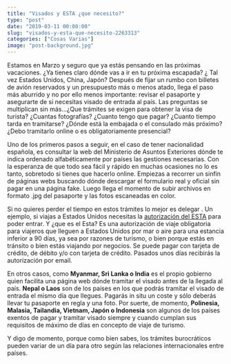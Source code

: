 ```yaml
---
title: "Visados y ESTA ¿que necesito?"
type: "post"
date: "2019-03-11 00:00:00"
slug: "visados-y-esta-que-necesito-2263313"
categories: ["Cosas Varias"]
image: "post-background.jpg"
---
```


   
  
Estamos en Marzo y seguro que ya estás pensando en las próximas vacaciones. ¿Ya tienes claro dónde vas a ir en tu próxima escapada? ¿ Tal vez Estados Unidos, China, Japón? Después de fijar un rumbo con billetes de avión reservados y un presupuesto más o menos atado, llega el paso más aburrido y no por ello menos importante: revisar el pasaporte y asegurarte de si necesitas visado de entrada al país. Las preguntas se multiplican sin más...¿Que trámites se exigen para obtener la visa de turista? ¿Cuantas fotografías? ¿Cuanto tengo que pagar? ¿Cuanto tiempo tarda en tramitarse? ¿Dónde está la embajada o el consulado más próximo? ¿Debo tramitarlo online o es obligatoriamente presencial?  
  
Uno de los primeros pasos a seguir, en el caso de tener nacionalidad española, es consultar la web del Ministerio de Asuntos Exteriores dónde te indica ordenado alfabéticamente por países las gestiones necesarias. Con la esperanza de que todo sea fácil y rápido en muchas ocasiones no lo es tanto, sobretodo si tienes que hacerlo online. Empiezas a recorrer un sinfín de páginas webs buscando dónde descargar el formulario real y oficial sin pagar en una página fake. Luego llega el momento de subir archivos en formato .jpg del pasaporte y las fotos escaneadas en color.  
  
Si no quieres perder el tiempo en estos trámites lo mejor es delegar . Un ejemplo, si viajas a Estados Unidos necesitas la [autorización del ESTA](https://l.facebook.com/l.php?u=https%3A%2F%2Foficial-esta.es%2F%3Ffbclid%3DIwAR1sDjl2UHTaDnfo1WJ98vFIyvdQ_u2LMC47Nxz-SQyqYm2R4rucWIeVLBE&h=AT2cnoXy_tcaLfiRnJxXLM6vbzo205tS0SP4ZFwoz-M9CZNvmNYtMORDGRDt6Sigsc5TgUt4NQf1zpSs2WY9jBr9xzRAvXKlgwaEcnCjqxAzI4gHPZUVO7AHE_vbbp_BNOo) para poder entrar. Y ¿que es el Esta? Es una autorización de viaje obligatoria para viajeros que lleguen a Estados Unidos por mar o aire para una estancia inferior a 90 días, ya sea por razones de turismo, o bien porque estás en tránsito o bien estás viajando por negocios. Se puede pagar con tarjeta de crédito, de débito y/o con tarjeta de crédito. Pasados unos días recibirás la autorización por email.  
  
En otros casos, como **Myanmar, Sri Lanka o India** es el propio gobierno quien facilita una página web dónde tramitar el visado antes de la llegada al país. **Nepal o Laos** son de los países en los que podrás tramitar el visado de entrada el mismo día que llegues. Pagarás in situ un coste y sólo deberás llevar tu pasaporte en regla y una foto. Por suerte, de momento, **Polinesia, Malasia, Tailandia, Vietnam, Japón o Indonesia** son algunos de los países exentos de pagar y tramitar visado siempre y cuando cumplan sus requisitos de máximo de días en concepto de viaje de turismo.  
  
Y digo de momento, porque como bien sabes, los trámites burocráticos pueden variar de un día para otro según las relaciones internacionales entre países.